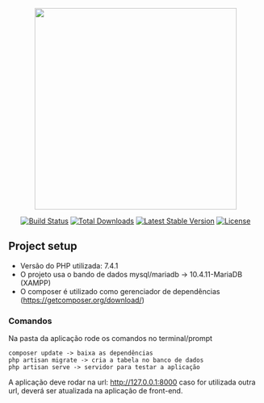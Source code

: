 <p align="center"><img src="https://res.cloudinary.com/dtfbvvkyp/image/upload/v1566331377/laravel-logolockup-cmyk-red.svg" width="400"></p>

<p align="center">
<a href="https://travis-ci.org/laravel/framework"><img src="https://travis-ci.org/laravel/framework.svg" alt="Build Status"></a>
<a href="https://packagist.org/packages/laravel/framework"><img src="https://poser.pugx.org/laravel/framework/d/total.svg" alt="Total Downloads"></a>
<a href="https://packagist.org/packages/laravel/framework"><img src="https://poser.pugx.org/laravel/framework/v/stable.svg" alt="Latest Stable Version"></a>
<a href="https://packagist.org/packages/laravel/framework"><img src="https://poser.pugx.org/laravel/framework/license.svg" alt="License"></a>
</p>

## Project setup

- Versão do PHP utilizada: 7.4.1
- O projeto usa o bando de dados mysql/mariadb ->  10.4.11-MariaDB (XAMPP)
- O composer é utilizado como gerenciador de dependências (https://getcomposer.org/download/)

### Comandos

Na pasta da aplicação rode os comandos no terminal/prompt
````
composer update -> baixa as dependências
php artisan migrate -> cria a tabela no banco de dados
php artisan serve -> servidor para testar a aplicação
````

A aplicação deve rodar na url: http://127.0.0.1:8000 caso for utilizada outra url, deverá ser atualizada na aplicação de front-end.

